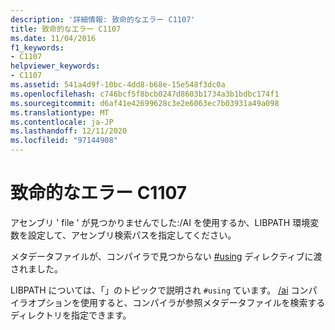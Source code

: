 ```yaml
---
description: '詳細情報: 致命的なエラー C1107'
title: 致命的なエラー C1107
ms.date: 11/04/2016
f1_keywords:
- C1107
helpviewer_keywords:
- C1107
ms.assetid: 541a4d9f-10bc-4dd8-b68e-15e548f3dc0a
ms.openlocfilehash: c746bcf5f8bcb0247d8603b1734a3b1bdbc174f1
ms.sourcegitcommit: d6af41e42699628c3e2e6063ec7b03931a49a098
ms.translationtype: MT
ms.contentlocale: ja-JP
ms.lasthandoff: 12/11/2020
ms.locfileid: "97144908"
---
```

# <a name="fatal-error-c1107"></a>致命的なエラー C1107

アセンブリ ' file ' が見つかりませんでした:/AI を使用するか、LIBPATH 環境変数を設定して、アセンブリ検索パスを指定してください。

メタデータファイルが、コンパイラで見つからない [#using](../../preprocessor/hash-using-directive-cpp.md) ディレクティブに渡されました。

LIBPATH については、「」のトピックで説明され `#using` ています。 [/ai](../../build/reference/ai-specify-metadata-directories.md) コンパイラオプションを使用すると、コンパイラが参照メタデータファイルを検索するディレクトリを指定できます。
